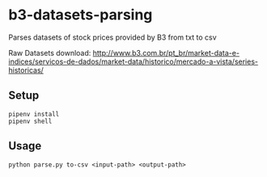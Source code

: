 # b3-datasets-parsing
Parses datasets of stock prices provided by B3 from txt to csv

Raw Datasets download: http://www.b3.com.br/pt_br/market-data-e-indices/servicos-de-dados/market-data/historico/mercado-a-vista/series-historicas/

## Setup
```console
pipenv install
pipenv shell
```
## Usage
```console
python parse.py to-csv <input-path> <output-path>
```
